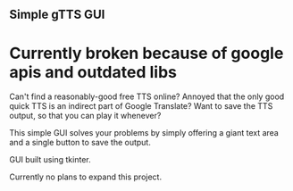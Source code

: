 ## Simple gTTS GUI

# Currently broken because of google apis and outdated libs

Can't find a reasonably-good free TTS online? Annoyed that the only good quick TTS is an indirect part of Google Translate? Want to save the TTS output, so that you can play it whenever?

This simple GUI solves your problems by simply offering a giant text area and a single button to save the output.

GUI built using tkinter.

Currently no plans to expand this project.
